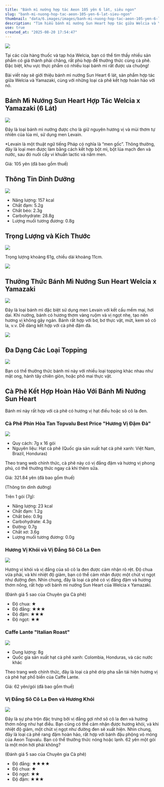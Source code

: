 ```yaml
---
title: "Bánh mì nướng hợp tác Aeon 105 yên 6 lát, siêu ngon"
slug: "banh-mi-nuong-hop-tac-aeon-105-yen-6-lat-sieu-ngon"
thumbnail: "data/6.images/images/banh-mi-nuong-hop-tac-aeon-105-yen-6-lat-sieu-ngon.webp"
description: "Tìm hiểu bánh mì nướng Sun Heart hợp tác giữa Welcia và Yamazaki, giá chỉ 105 yên/6 lát. Bài viết cũng gợi ý các loại cà phê phù hợp để thưởng thức cùng."
use: true
created_at: "2025-08-20 17:54:47"
---
```


![](/images/img_c89d12ff.webp)

Tại các cửa hàng thuốc và tạp hóa Welcia, bạn có thể tìm thấy nhiều sản phẩm có giá thành phải chăng, rất phù hợp để thưởng thức cùng cà phê. Đặc biệt, khu vực thực phẩm có nhiều loại bánh mì rất được ưa chuộng!

Bài viết này sẽ giới thiệu bánh mì nướng Sun Heart 6 lát, sản phẩm hợp tác giữa Welcia và Yamazaki, cùng với những loại cà phê kết hợp hoàn hảo với nó.

## Bánh Mì Nướng Sun Heart Hợp Tác Welcia x Yamazaki (6 Lát)

![](/images/image-1755660968532.webp)

Đây là loại bánh mì nướng được cho là giữ nguyên hương vị và mùi thơm tự nhiên của lúa mì, sử dụng men Levain.

*Levain là một thuật ngữ tiếng Pháp có nghĩa là “men gốc”. Thông thường, đây là loại men được làm bằng cách kết hợp bột mì, bột lúa mạch đen và nước, sau đó nuôi cấy vi khuẩn lactic và nấm men.

Giá: 105 yên (đã bao gồm thuế)

## Thông Tin Dinh Dưỡng

![](/images/image-1755661010893.webp)

*   Năng lượng: 157 kcal
*   Chất đạm: 5.2g
*   Chất béo: 2.3g
*   Carbohydrate: 28.8g
*   Lượng muối tương đương: 0.8g

## Trọng Lượng và Kích Thước

![](/images/image-1755661000522.webp)

Trọng lượng khoảng 61g, chiều dài khoảng 11cm.

![](/images/image-1755660921593.webp)

## Thưởng Thức Bánh Mì Nướng Sun Heart Welcia x Yamazaki

![](/images/image-1755661555951.webp)

Đây là loại bánh mì đặc biệt sử dụng men Levain với kết cấu mềm mại, hơi dai. Khi nướng, bánh có hương thơm vàng ruộm và vị ngọt nhẹ, tạo nên hương vị không gây ngán. Bánh rất hợp với bơ, bơ thực vật, mứt, kem sô cô la, v.v. Dễ dàng kết hợp với cà phê đậm đà.

![](/images/image-1755662081739.webp)

## Đa Dạng Các Loại Topping

![](/images/image-1755661743529.webp)

Bạn có thể thưởng thức bánh mì này với nhiều loại topping khác nhau như mật ong, hành tây chiên giòn, hoặc phô mai thực vật.

## Cà Phê Kết Hợp Hoàn Hảo Với Bánh Mì Nướng Sun Heart

Bánh mì này rất hợp với cà phê có hương vị hạt điều hoặc sô cô la đen.

### Cà Phê Phin Hòa Tan Topvalu Best Price "Hương Vị Đậm Đà"

![](/images/image-1738889648569.webp)

*   Quy cách: 7g x 16 gói
*   Nguyên liệu: Hạt cà phê (Quốc gia sản xuất hạt cà phê xanh: Việt Nam, Brazil, Honduras)

Theo trang web chính thức, cà phê này có vị đắng đậm và hương vị phong phú, có thể thưởng thức ngay cả khi thêm sữa.

Giá: 321.84 yên (đã bao gồm thuế)

(Thông tin dinh dưỡng)

Trên 1 gói (7g):

*   Năng lượng: 23 kcal
*   Chất đạm: 1.2g
*   Chất béo: 0.9g
*   Carbohydrate: 4.3g
*   Đường: 0.7g
*   Chất xơ: 3.6g
*   Lượng muối tương đương: 0.0g

### Hương Vị Khói và Vị Đắng Sô Cô La Đen

![](/images/image-1738889868788.webp)

Hương vị khói và vị đắng của sô cô la đen được cảm nhận rõ rệt. Độ chua vừa phải, và khi nhiệt độ giảm, bạn có thể cảm nhận được một chút vị ngọt như đường đen. Nhìn chung, đây là loại cà phê có vị đắng đậm và hương thơm nồng, rất hợp với bánh mì nướng Sun Heart của Welcia x Yamazaki.

(Đánh giá 5 sao của Chuyên gia Cà phê)

*   Độ chua: ★
*   Độ đắng: ★★★
*   Độ đậm: ★★★
*   Độ ngọt: ★★

### Caffe Lante "Italian Roast"

![](/images/image-1755662325484.webp)

*   Dung lượng: 8g
*   Quốc gia sản xuất hạt cà phê xanh: Colombia, Honduras, và các nước khác

Theo trang web chính thức, đây là loại cà phê drip pha sẵn tái hiện hương vị cà phê hạt phổ biến của Caffe Lante.

Giá: 62 yên/gói (đã bao gồm thuế)

### Vị Đắng Sô Cô La Đen và Hương Khói

![](/images/image-1755662360267.webp)

Đây là sự pha trộn đặc trưng bởi vị đắng gợi nhớ sô cô la đen và hương thơm nồng như hạt điều. Bạn cũng có thể cảm nhận được hương khói, và khi nhiệt độ giảm, một chút vị ngọt như đường đen sẽ xuất hiện. Nhìn chung, đây là loại cà phê rang đậm hoàn hảo, rất hợp với bánh đậu phộng vỏ mỏng của Aeon Topvalu. Bạn có thể thưởng thức nóng hoặc lạnh. 62 yên một gói là một món hời phải không?

(Đánh giá 5 sao của Chuyên gia Cà phê)

*   Độ đắng: ★★★★
*   Độ chua: ★
*   Độ ngọt: ★★
*   Độ đậm: ★★★
